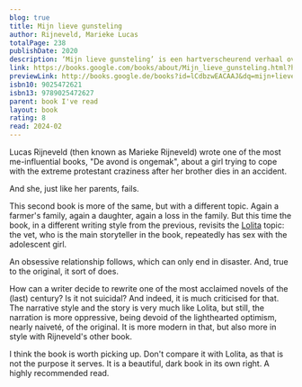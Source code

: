 ```yaml
---  
blog: true  
title: Mijn lieve gunsteling  
author: Rijneveld, Marieke Lucas  
totalPage: 238  
publishDate: 2020  
description: ‘Mijn lieve gunsteling’ is een hartverscheurend verhaal over verlies, verboden liefde, eenzaamheid en identiteit. Rijneveld won eerder met ‘De avond is ongemak’ de International Booker Prize. ‘Mijn lieve gunsteling’ is de nieuwe roman van Lucas Rijneveld. Het verhaal van de veearts en zijn ‘uitverkorene’, de dochter van een boer. Tijdens een hete zomer zoeken ze toenadering tot elkaar omdat ze willen ontsnappen aan de grilligheid en de leemten van het plattelandsleven en omdat ze willen ontkomen aan wat er in hen gezaaid is. Gedurende die zomer ontwikkelen ze een obsessieve fascinatie voor elkaar. De beklemmende bekentenis ‘Mijn lieve gunsteling’ is een hartverscheurend en tegelijk angstaanjagend verhaal over verlies, verboden liefde, eenzaamheid en identiteit.  
link: https://books.google.com/books/about/Mijn_lieve_gunsteling.html?hl=&id=lCdbzwEACAAJ  
previewLink: http://books.google.de/books?id=lCdbzwEACAAJ&dq=mijn+lieve+gunsteling&hl=&as_pt=BOOKS&cd=2&source=gbs_api  
isbn10: 9025472621  
isbn13: 9789025472627  
parent: book I've read  
layout: book  
rating: 8  
read: 2024-02  
---  
```

  
Lucas Rijneveld (then known as Marieke Rijneveld) wrote one of the most me-influential books, "De avond is ongemak", about a girl trying to cope with the extreme protestant craziness after her brother dies in an accident.  
  
And she, just like her parents, fails.  
  
This second book is more of the same, but with a different topic. Again a farmer's family, again a daughter, again a loss in the family. But this time the book, in a different writing style from the previous, revisits the [Lolita](./Vladimir%2520Nabokov,%2520Lolita.md#) topic: the vet, who is the main storyteller in the book, repeatedly has sex with the adolescent girl.  
  
An obsessive relationship follows, which can only end in disaster. And, true to the original, it sort of does.  
  
How can a writer decide to rewrite one of the most acclaimed novels of the (last) century? Is it not suicidal? And indeed, it is much criticised for that. The narrative style and the story is very much like Lolita, but still, the narration is more oppressive, being devoid of the lighthearted optimism, nearly naiveté, of the original. It is more modern in that, but also more in style with Rijneveld's other book.  
  
I think the book is worth picking up.  Don't compare it with Lolita, as that is not the purpose it serves.  It is a beautiful, dark  book in its own right.  A highly recommended read.